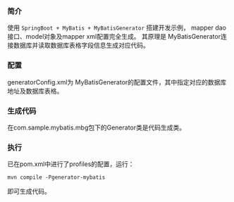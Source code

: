 ### 简介
使用 `SpringBoot + MyBatis + MyBatisGenerator` 搭建开发示例，
mapper dao接口、model对象及mapper xml配置完全生成。
其原理是 MyBatisGenerator连接数据库并读取数据库表格字段信息生成对应代码。

### 配置
generatorConfig.xml为 MyBatisGenerator的配置文件，其中指定对应的数据库地址及数据库表格。


### 生成代码
在com.sample.mybatis.mbg包下的Generator类是代码生成类。


### 执行
已在pom.xml中进行了profiles的配置，运行：
    
    mvn compile -Pgenerator-mybatis
即可生成代码。

















